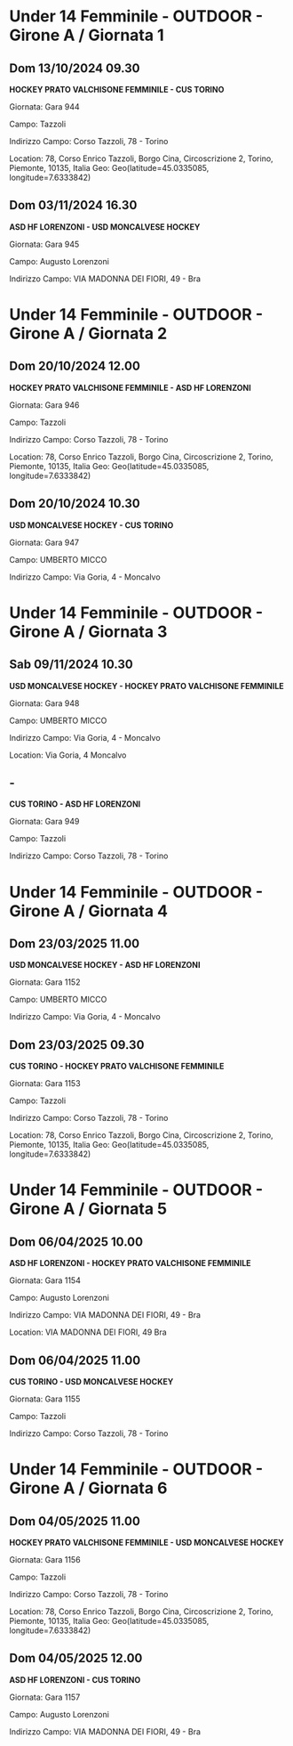 # Under 14 Femminile - OUTDOOR  - Girone A / Giornata 1
## Dom 13/10/2024 09.30
**HOCKEY PRATO VALCHISONE FEMMINILE - CUS TORINO**

Giornata: Gara 944

Campo: Tazzoli 

Indirizzo Campo:  Corso Tazzoli, 78 - Torino

Location: 78, Corso Enrico Tazzoli, Borgo Cina, Circoscrizione 2, Torino, Piemonte, 10135, Italia
Geo: Geo(latitude=45.0335085, longitude=7.6333842)


## Dom 03/11/2024 16.30
**ASD HF LORENZONI - USD MONCALVESE HOCKEY**

Giornata: Gara 945

Campo: Augusto Lorenzoni 

Indirizzo Campo:  VIA MADONNA DEI FIORI, 49 - Bra


# Under 14 Femminile - OUTDOOR  - Girone A / Giornata 2
## Dom 20/10/2024 12.00
**HOCKEY PRATO VALCHISONE FEMMINILE - ASD HF LORENZONI**

Giornata: Gara 946

Campo: Tazzoli 

Indirizzo Campo:  Corso Tazzoli, 78 - Torino

Location: 78, Corso Enrico Tazzoli, Borgo Cina, Circoscrizione 2, Torino, Piemonte, 10135, Italia
Geo: Geo(latitude=45.0335085, longitude=7.6333842)


## Dom 20/10/2024 10.30
**USD MONCALVESE HOCKEY - CUS TORINO**

Giornata: Gara 947

Campo: UMBERTO MICCO 

Indirizzo Campo:  Via Goria, 4 - Moncalvo


# Under 14 Femminile - OUTDOOR  - Girone A / Giornata 3
## Sab 09/11/2024 10.30
**USD MONCALVESE HOCKEY - HOCKEY PRATO VALCHISONE FEMMINILE**

Giornata: Gara 948

Campo: UMBERTO MICCO 

Indirizzo Campo:  Via Goria, 4 - Moncalvo

Location:  Via Goria, 4 Moncalvo


## -
**CUS TORINO - ASD HF LORENZONI**

Giornata: Gara 949

Campo: Tazzoli 

Indirizzo Campo:  Corso Tazzoli, 78 - Torino


# Under 14 Femminile - OUTDOOR  - Girone A / Giornata 4
## Dom 23/03/2025 11.00
**USD MONCALVESE HOCKEY - ASD HF LORENZONI**

Giornata: Gara 1152

Campo: UMBERTO MICCO 

Indirizzo Campo:  Via Goria, 4 - Moncalvo



## Dom 23/03/2025 09.30
**CUS TORINO - HOCKEY PRATO VALCHISONE FEMMINILE**

Giornata: Gara 1153

Campo: Tazzoli 

Indirizzo Campo:  Corso Tazzoli, 78 - Torino

Location: 78, Corso Enrico Tazzoli, Borgo Cina, Circoscrizione 2, Torino, Piemonte, 10135, Italia
Geo: Geo(latitude=45.0335085, longitude=7.6333842)

# Under 14 Femminile - OUTDOOR  - Girone A / Giornata 5
## Dom 06/04/2025 10.00
**ASD HF LORENZONI - HOCKEY PRATO VALCHISONE FEMMINILE**

Giornata: Gara 1154

Campo: Augusto Lorenzoni 

Indirizzo Campo:  VIA MADONNA DEI FIORI, 49 - Bra

Location:  VIA MADONNA DEI FIORI, 49 Bra


## Dom 06/04/2025 11.00
**CUS TORINO - USD MONCALVESE HOCKEY**

Giornata: Gara 1155

Campo: Tazzoli 

Indirizzo Campo:  Corso Tazzoli, 78 - Torino


# Under 14 Femminile - OUTDOOR  - Girone A / Giornata 6
## Dom 04/05/2025 11.00
**HOCKEY PRATO VALCHISONE FEMMINILE - USD MONCALVESE HOCKEY**

Giornata: Gara 1156

Campo: Tazzoli 

Indirizzo Campo:  Corso Tazzoli, 78 - Torino

Location: 78, Corso Enrico Tazzoli, Borgo Cina, Circoscrizione 2, Torino, Piemonte, 10135, Italia
Geo: Geo(latitude=45.0335085, longitude=7.6333842)


## Dom 04/05/2025 12.00
**ASD HF LORENZONI - CUS TORINO**

Giornata: Gara 1157

Campo: Augusto Lorenzoni 

Indirizzo Campo:  VIA MADONNA DEI FIORI, 49 - Bra


